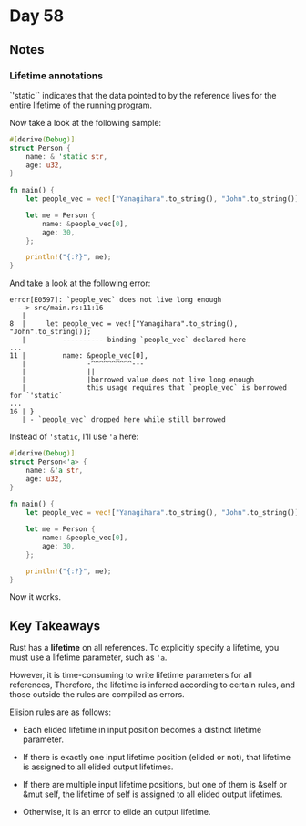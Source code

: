 # Day 58

## Notes

### Lifetime annotations

`'static`` indicates that the data pointed to by the reference lives for the entire lifetime of the running program.

Now take a look at the following sample:

```rust
#[derive(Debug)]
struct Person {
    name: & 'static str,
    age: u32,
}
 
fn main() {
    let people_vec = vec!["Yanagihara".to_string(), "John".to_string()];

    let me = Person {
        name: &people_vec[0],
        age: 30,
    };

    println!("{:?}", me);
}
```

And take a look at the following error:

```shell
error[E0597]: `people_vec` does not live long enough
  --> src/main.rs:11:16
   |
8  |     let people_vec = vec!["Yanagihara".to_string(), "John".to_string()];
   |         ---------- binding `people_vec` declared here
...
11 |         name: &people_vec[0],
   |               -^^^^^^^^^^---
   |               ||
   |               |borrowed value does not live long enough
   |               this usage requires that `people_vec` is borrowed for `'static`
...
16 | }
   | - `people_vec` dropped here while still borrowed
```

Instead of `'static`, I'll use `'a` here:

```rust
#[derive(Debug)]
struct Person<'a> {
    name: &'a str,
    age: u32,
}
 
fn main() {
    let people_vec = vec!["Yanagihara".to_string(), "John".to_string()];

    let me = Person {
        name: &people_vec[0],
        age: 30,
    };

    println!("{:?}", me);
}
```

Now it works.

## Key Takeaways

Rust has a **lifetime** on all references.
To explicitly specify a lifetime, you must use a lifetime parameter, such as `'a`.

However, it is time-consuming to write lifetime parameters for all references,
Therefore, the lifetime is inferred according to certain rules, and those outside the rules are compiled as errors.

Elision rules are as follows:

- Each elided lifetime in input position becomes a distinct lifetime parameter.

- If there is exactly one input lifetime position (elided or not), that lifetime is assigned to all elided output lifetimes.

- If there are multiple input lifetime positions, but one of them is &self or &mut self, the lifetime of self is assigned to all elided output lifetimes.

- Otherwise, it is an error to elide an output lifetime.
